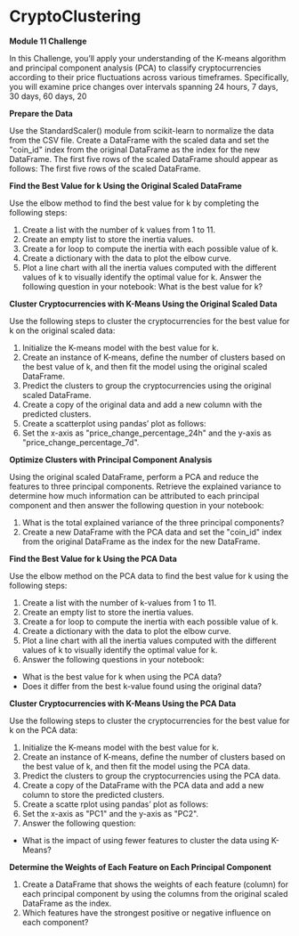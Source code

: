 # CryptoClustering

**Module 11 Challenge**

In this Challenge, you’ll apply your understanding of the K-means algorithm and principal component analysis (PCA) to classify cryptocurrencies according to their price fluctuations across various timeframes. Specifically, you will examine price changes over intervals spanning 24 hours, 7 days, 30 days, 60 days, 20

**Prepare the Data**

Use the StandardScaler() module from scikit-learn to normalize the data from the CSV file.
Create a DataFrame with the scaled data and set the "coin_id" index from the original DataFrame as the index for the new DataFrame.
The first five rows of the scaled DataFrame should appear as follows:
The first five rows of the scaled DataFrame.

**Find the Best Value for k Using the Original Scaled DataFrame**

Use the elbow method to find the best value for k by completing the following steps:
1. Create a list with the number of k values from 1 to 11.
2. Create an empty list to store the inertia values.
3. Create a for loop to compute the inertia with each possible value of k.
4. Create a dictionary with the data to plot the elbow curve.
5. Plot a line chart with all the inertia values computed with the different values of k to visually identify the optimal value for k.
Answer the following question in your notebook: What is the best value for k?

**Cluster Cryptocurrencies with K-Means Using the Original Scaled Data**

Use the following steps to cluster the cryptocurrencies for the best value for k on the original scaled data:
1. Initialize the K-means model with the best value for k.
2. Create an instance of K-means, define the number of clusters based on the best value of k, and then fit the model using the original scaled DataFrame.
3. Predict the clusters to group the cryptocurrencies using the original scaled DataFrame.
4. Create a copy of the original data and add a new column with the predicted clusters.
5. Create a scatterplot using pandas’ plot as follows:
6. Set the x-axis as "price_change_percentage_24h" and the y-axis as "price_change_percentage_7d".

**Optimize Clusters with Principal Component Analysis**

Using the original scaled DataFrame, perform a PCA and reduce the features to three principal components.
Retrieve the explained variance to determine how much information can be attributed to each principal component and then answer the following question in your notebook:
1. What is the total explained variance of the three principal components?
2. Create a new DataFrame with the PCA data and set the "coin_id" index from the original DataFrame as the index for the new DataFrame.


**Find the Best Value for k Using the PCA Data**

Use the elbow method on the PCA data to find the best value for k using the following steps:
1. Create a list with the number of k-values from 1 to 11.
2. Create an empty list to store the inertia values.
3. Create a for loop to compute the inertia with each possible value of k.
4. Create a dictionary with the data to plot the elbow curve.
5. Plot a line chart with all the inertia values computed with the different values of k to visually identify the optimal value for k.
6. Answer the following questions in your notebook:
- What is the best value for k when using the PCA data?
- Does it differ from the best k-value found using the original data?

**Cluster Cryptocurrencies with K-Means Using the PCA Data**

Use the following steps to cluster the cryptocurrencies for the best value for k on the PCA data:
1. Initialize the K-means model with the best value for k.
2. Create an instance of K-means, define the number of clusters based on the best value of k, and then fit the model using the PCA data.
3. Predict the clusters to group the cryptocurrencies using the PCA data.
4. Create a copy of the DataFrame with the PCA data and add a new column to store the predicted clusters.
5. Create a scatte rplot using pandas’ plot as follows:
5. Set the x-axis as "PC1" and the y-axis as "PC2".
6. Answer the following question:
- What is the impact of using fewer features to cluster the data using K-Means?

**Determine the Weights of Each Feature on Each Principal Component**

1. Create a DataFrame that shows the weights of each feature (column) for each principal component by using the columns from the original scaled DataFrame as the index.
2. Which features have the strongest positive or negative influence on each component?
